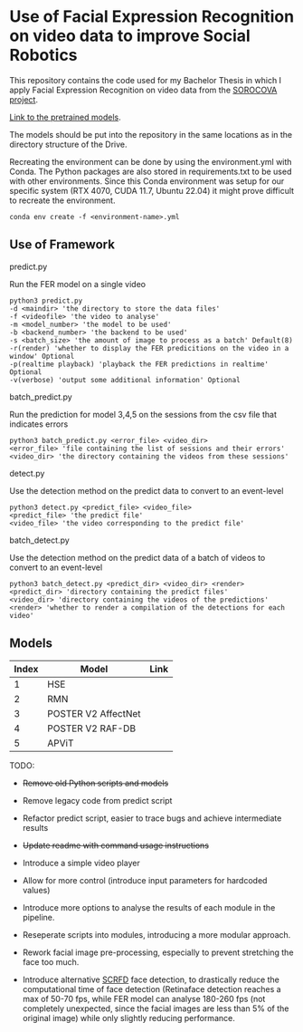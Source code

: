 # Use of Facial Expression Recognition on video data to improve Social Robotics

This repository contains the code used for my Bachelor Thesis in which I apply Facial Expression Recognition on video data from the [SOROCOVA project](https://sorocova.nl/en/sorocova/).

[Link to the pretrained models](https://drive.google.com/drive/folders/1ODO24RpaiRb9QMjCk1gLADwfevUxFPC4?usp=sharing).

The models should be put into the repository in the same locations as in the directory structure of the Drive.


Recreating the environment can be done by using the environment.yml with Conda. The Python packages are also stored in requirements.txt to be used with other environments.
Since this Conda environment was setup for our specific system (RTX 4070, CUDA 11.7, Ubuntu 22.04) it might prove difficult to recreate the environment.
 ```
conda env create -f <environment-name>.yml
```

## Use of Framework

predict.py

Run the FER model on a single video
```
python3 predict.py
-d <maindir> 'the directory to store the data files'
-f <videofile> 'the video to analyse'
-m <model_number> 'the model to be used'
-b <backend_number> 'the backend to be used'
-s <batch_size> 'the amount of image to process as a batch' Default(8)
-r(render) 'whether to display the FER predicitions on the video in a window' Optional
-p(realtime playback) 'playback the FER predictions in realtime' Optional
-v(verbose) 'output some additional information' Optional
```

batch_predict.py

Run the prediction for model 3,4,5 on the sessions from the csv file that indicates errors
```
python3 batch_predict.py <error_file> <video_dir>
<error_file> 'file containing the list of sessions and their errors'
<video_dir> 'the directory containing the videos from these sessions'
```

detect.py

Use the detection method on the predict data to convert to an event-level
```
python3 detect.py <predict_file> <video_file>
<predict_file> 'the predict file'
<video_file> 'the video corresponding to the predict file'
```

batch_detect.py

Use the detection method on the predict data of a batch of videos to convert to an event-level
```
python3 batch_detect.py <predict_dir> <video_dir> <render>
<predict_dir> 'directory containing the predict files'
<video_dir> 'directory containing the videos of the predictions'
<render> 'whether to render a compilation of the detections for each video'
```

## Models
| Index | Model | Link |
|---|---|---|
| 1 | HSE | |
| 2 | RMN  | |
| 3 | POSTER V2 AffectNet | |
| 4 | POSTER V2 RAF-DB | |
| 5 | APViT | |

TODO:
- ~~Remove old Python scripts and models~~
- Remove legacy code from predict script
- Refactor predict script, easier to trace bugs and achieve intermediate results
- ~~Update readme with command usage instructions~~
- Introduce a simple video player
- Allow for more control (introduce input parameters for hardcoded values)
- Introduce more options to analyse the results of each module in the pipeline.
- Reseperate scripts into modules, introducing a more modular approach.

- Rework facial image pre-processing, especially to prevent stretching the face too much.
- Introduce alternative [SCRFD](https://github.com/deepinsight/insightface/tree/master/detection/scrfd) face detection, to drastically reduce the computational time of face detection (Retinaface detection reaches a max of 50-70 fps, while FER model can analyse 180-260 fps (not completely unexpected, since the facial images are less than 5% of the original image) while only slightly reducing performance.

